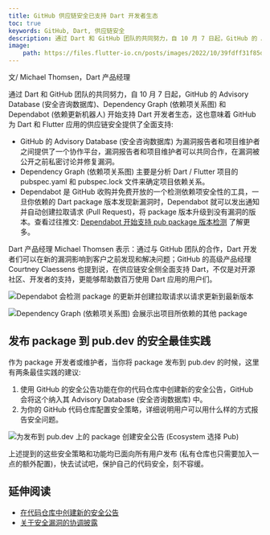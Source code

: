 ```yaml
---
title: GitHub 供应链安全已支持 Dart 开发者生态
toc: true
keywords: GitHub, Dart, 供应链安全
description: 通过 Dart 和 GitHub 团队的共同努力，自 10 月 7 日起，GitHub 的 Advisory Database (安全咨询数据库)、Dependency Graph (依赖项关系图) 和 Dependabot (依赖更新机器人) 开始支持 Dart 开发者生态，这也意味着 GitHub 为 Dart 和 Flutter 应用的供应链安全提供了全面支持。
image:
    path: https://files.flutter-io.cn/posts/images/2022/10/39fdff31f85d9.png
---
```


文/ Michael Thomsen，Dart 产品经理

通过 Dart 和 GitHub 团队的共同努力，自 10 月 7 日起，GitHub 的 Advisory Database (安全咨询数据库)、Dependency Graph (依赖项关系图) 和 Dependabot (依赖更新机器人) 开始支持 Dart 开发者生态，这也意味着 GitHub 为 Dart 和 Flutter 应用的供应链安全提供了全面支持:

- GitHub 的 Advisory Database (安全咨询数据库) 为漏洞报告者和项目维护者之间提供了一个协作平台，漏洞报告者和项目维护者可以共同合作，在漏洞被公开之前私密讨论并修复漏洞。
- Dependency Graph (依赖项关系图) 主要是分析 Dart / Flutter 项目的 pubspec.yaml 和 pubspec.lock 文件来确定项目依赖关系。
- Dependabot 是 GitHub 收购并免费开放的一个检测依赖项安全性的工具，一旦你依赖的 Dart package 版本发现新漏洞时，Dependabot 就可以发出通知并自动创建拉取请求 (Pull Request)，将 package 版本升级到没有漏洞的版本。查看过往推文: [Dependabot 开始支持 pub package 版本检测](https://flutter.cn/posts/pub-beta-support-for-dependabot-version-updates) 了解更多。

Dart 产品经理 Michael Thomsen 表示：通过与 GitHub 团队的合作，Dart 开发者们可以在新的漏洞影响到客户之前发现和解决问题；GitHub 的高级产品经理 Courtney Claessens 也提到说，在供应链安全侧全面支持 Dart，不仅是对开源社区、开发者的支持，更能够帮助数百万使用 Dart 应用的用户们。

![Dependabot 会检测 package 的更新并创建拉取请求以请求更新到最新版本](https://files.flutter-io.cn/posts/images/2022/10/18646812c0ce1.jpg)

![Dependency Graph (依赖项关系图) 会展示出项目所依赖的其他 package](https://files.flutter-io.cn/posts/images/2022/10/813aca34d90a0.jpg)

## 发布 package 到 pub.dev 的安全最佳实践

作为 package 开发者或维护者，当你将 package 发布到 pub.dev 的时候，这里有两条最佳实践的建议:
1. 使用 GitHub 的安全公告功能在你的代码仓库中创建新的安全公告，GitHub 会将这个纳入其 Advisory Database (安全咨询数据库) 中。
1. 为你的 GitHub 代码仓库配置安全策略，详细说明用户可以用什么样的方式报告安全问题。

![为发布到 pub.dev 上的 package 创建安全公告 (Ecosystem 选择 Pub)](https://files.flutter-io.cn/posts/images/2022/10/ebd6c66d2ea67.jpg)

上述提到的这些安全策略和功能均已面向所有用户发布 (私有仓库也只需要加入一点的额外配置)，快去试试吧，保护自己的代码安全，刻不容缓。

## 延伸阅读

- [在代码仓库中创建新的安全公告](https://docs.github.com/cn/code-security/repository-security-advisories/creating-a-repository-security-advisory)
- [关于安全漏洞的协调披露](https://docs.github.com/cn/code-security/repository-security-advisories/about-coordinated-disclosure-of-security-vulnerabilities)
